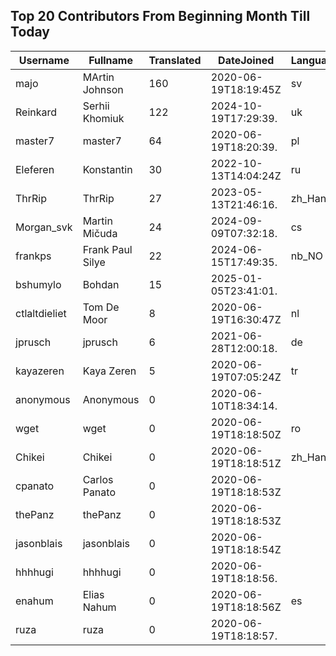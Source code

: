 ## Top 20 Contributors From Beginning Month Till Today ##
|Username|Fullname|Translated|DateJoined|Language|
|--------|--------|----------|----------|-------|
|majo|MArtin Johnson|160|2020-06-19T18:19:45Z|sv|
|Reinkard|Serhii Khomiuk|122|2024-10-19T17:29:39.|uk|
|master7|master7|64|2020-06-19T18:20:39.|pl|
|Eleferen|Konstantin|30|2022-10-13T14:04:24Z|ru|
|ThrRip|ThrRip|27|2023-05-13T21:46:16.|zh_Hans|
|Morgan_svk|Martin Mičuda|24|2024-09-09T07:32:18.|cs|
|frankps|Frank Paul Silye|22|2024-06-15T17:49:35.|nb_NO|
|bshumylo|Bohdan|15|2025-01-05T23:41:01.||
|ctlaltdieliet|Tom De Moor|8|2020-06-19T16:30:47Z|nl|
|jprusch|jprusch|6|2021-06-28T12:00:18.|de|
|kayazeren|Kaya Zeren|5|2020-06-19T07:05:24Z|tr|
|anonymous|Anonymous|0|2020-06-10T18:34:14.||
|wget|wget|0|2020-06-19T18:18:50Z|ro|
|Chikei|Chikei|0|2020-06-19T18:18:51Z|zh_Hant|
|cpanato|Carlos Panato|0|2020-06-19T18:18:53Z||
|thePanz|thePanz|0|2020-06-19T18:18:53Z||
|jasonblais|jasonblais|0|2020-06-19T18:18:54Z||
|hhhhugi|hhhhugi|0|2020-06-19T18:18:56.||
|enahum|Elias  Nahum|0|2020-06-19T18:18:56Z|es|
|ruza|ruza|0|2020-06-19T18:18:57.||

